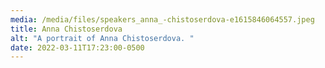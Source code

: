 ```yaml
---
media: /media/files/speakers_anna_-chistoserdova-e1615846064557.jpeg
title: Anna Chistoserdova
alt: "A portrait of Anna Chistoserdova. "
date: 2022-03-11T17:23:00-0500
---
```

